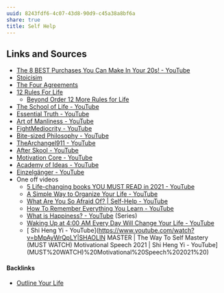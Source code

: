 ```yaml
---
uuid: 8243fdf6-4c07-43d8-90d9-c45a38a8bf6a
share: true
title: Self Help
---
```

## Links and Sources

* [The 8 BEST Purchases You Can Make In Your 20s! - YouTube](https://www.youtube.com/watch?v=OmHxjLNgKqI)
* [Stoicisim](/ddc479cf-bb65-4db1-a95e-8fe41c91208d)
* [The Four Agreements](/30d15098-b195-4d4d-990e-2479fd42d62f)
* [12 Rules For Life](/550c359a-b6b9-45f7-87f0-3325be73cf59)
	* [Beyond Order 12 More Rules for Life](/53cac48c-9a6a-4d4f-9eb8-25076289c26d)
* [The School of Life - YouTube](https://www.youtube.com/c/theschooloflifetv)
* [Essential Truth - YouTube](https://www.youtube.com/channel/UCFkDAsyfvgxqNyue4F4HHww)
* [Art of Manliness - YouTube](https://www.youtube.com/c/artofmanliness)
* [FightMediocrity - YouTube](https://www.youtube.com/c/FightMediocrity)
* [Bite-sized Philosophy - YouTube](https://www.youtube.com/channel/UCo9QgwWCNEhDxL1gH-jxa8Q)
* [TheArchangel911 - YouTube](https://www.youtube.com/channel/UCt4byS0vUsmAB_hX4NHNUkA)
* [After Skool - YouTube](https://www.youtube.com/c/AfterSkool)
* [Motivation Core - YouTube](https://www.youtube.com/channel/UCSLUrcByUa6L641WPik31RQ)
* [Academy of Ideas - YouTube](https://www.youtube.com/channel/UCiRiQGCHGjDLT9FQXFW0I3A)
* [Einzelgänger - YouTube](https://www.youtube.com/channel/UCybBViio_TH_uiFFDJuz5tg)
* One off videos
	* [5 Life-changing books YOU MUST READ in 2021 - YouTube](https://www.youtube.com/watch?v=zU7OgLjA5zk)
	* [A Simple Way to Organize Your Life - YouTube](https://www.youtube.com/watch?v=MruNugpHDV0)
	* [What Are You So Afraid Of? | Self-Help - YouTube](https://www.youtube.com/watch?v=gENRqiaS8xM&t=)
	* [How To Remember Everything You Learn - YouTube](https://www.youtube.com/watch?v=V-UvSKe8jW4)
	* [What is Happiness? - YouTube](https://www.youtube.com/watch?v=5f0ilA4tjJ0) (Series)
	* [Waking Up at 4:00 AM Every Day Will Change Your Life - YouTube](https://www.youtube.com/watch?v=T8f1fKsiLvE)
	* [ Shi Heng Yi - YouTube](https://www.youtube.com/watch?v=bMpAyWrQpLY|SHAOLIN MASTER | The Way To Self Mastery (MUST WATCH) Motivational Speech 2021 | Shi Heng Yi - YouTube](MUST%20WATCH)%20Motivational%20Speech%202021%20)


#### Backlinks

* [Outline Your Life](/96c0ff92-7cea-4138-bf9b-f4601fcf670f)